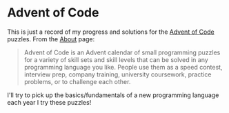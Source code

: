 # Advent of Code

This is just a record of my progress and solutions for the [Advent of Code](https://adventofcode.com/) puzzles. From the [About](https://adventofcode.com/about) page:

> Advent of Code is an Advent calendar of small programming puzzles for a variety of skill sets and skill levels that can be solved in any programming language you like. People use them as a speed contest, interview prep, company training, university coursework, practice problems, or to challenge each other.

I'll try to pick up the basics/fundamentals of a new programming language each year I try these puzzles!
